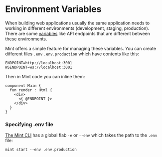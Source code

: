# Environment Variables

When building web applications usually the same application needs to working in different environments \(development, staging, production\). There are some [variables](https://en.wikipedia.org/wiki/Environment_variable) like API endpoints that are different between these environments.

Mint offers a simple feature for managing these variables. You can create different files `.env` `.env.production` which have contents like this:

```text
ENDPOINT=http://localhost:3001
WSENDPOINT=ws://localhost:3001
```

Then in Mint code you can inline them:

```text
component Main {
  fun render : Html {
    <div>  
      <{ @ENDPOINT }>
    </div>
  }
}
```

### Specifying .env file

[The Mint CLI](../getting-started/using-the-cli.md) has a global flab `-e` or `--env` which takes the path to the `.env` file:

```text
mint start --env .env.production
```

